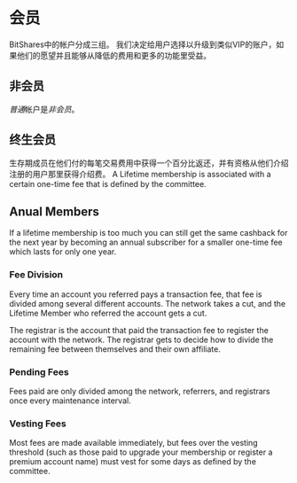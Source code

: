 # 会员

BitShares中的帐户分成三组。 我们决定给用户选择以升级到类似VIP的账户，如果他们的愿望并且能够从降低的费用和更多的功能里受益。

## 非会员

*普通*帐户是*非会员*。

## 终生会员

生存期成员在他们付的每笔交易费用中获得一个百分比返还，并有资格从他们介绍注册的用户那里获得介绍费。 A Lifetime membership is associated with a certain one-time fee that is defined by the committee.

## Anual Members

If a lifetime membership is too much you can still get the same cashback for the next year by becoming an annual subscriber for a smaller one-time fee which lasts for only one year.

### Fee Division

Every time an account you referred pays a transaction fee, that fee is divided among several different accounts. The network takes a cut, and the Lifetime Member who referred the account gets a cut.

The registrar is the account that paid the transaction fee to register the account with the network. The registrar gets to decide how to divide the remaining fee between themselves and their own affiliate.

### Pending Fees

Fees paid are only divided among the network, referrers, and registrars once every maintenance interval.

### Vesting Fees

Most fees are made available immediately, but fees over the vesting threshold (such as those paid to upgrade your membership or register a premium account name) must vest for some days as defined by the committee.